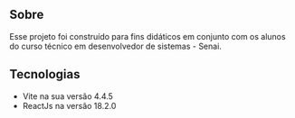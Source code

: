 ## Sobre

Esse projeto foi construído para fins didáticos em conjunto com os alunos do curso técnico em desenvolvedor de sistemas - Senai.

## Tecnologias

- Vite na sua versão 4.4.5
- ReactJs na versão 18.2.0
